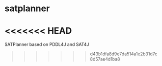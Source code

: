 # satplanner
<<<<<<< HEAD
=======
SATPlanner based on PDDL4J and SAT4J
>>>>>>> d43b1dfa8d9e7da514a1e2b31d7c8d57ae4d1ba8
